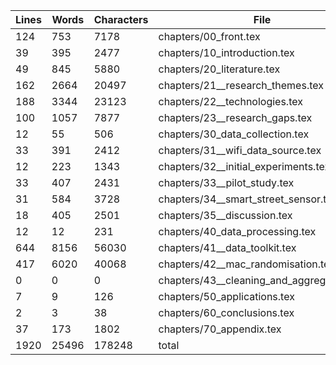 Lines|Words|Characters|File
---|---|---|---
124|753|7178|chapters/00_front.tex
39|395|2477|chapters/10_introduction.tex
49|845|5880|chapters/20_literature.tex
162|2664|20497|chapters/21__research_themes.tex
188|3344|23123|chapters/22__technologies.tex
100|1057|7877|chapters/23__research_gaps.tex
12|55|506|chapters/30_data_collection.tex
33|391|2412|chapters/31__wifi_data_source.tex
12|223|1343|chapters/32__initial_experiments.tex
33|407|2431|chapters/33__pilot_study.tex
31|584|3728|chapters/34__smart_street_sensor.tex
18|405|2501|chapters/35__discussion.tex
12|12|231|chapters/40_data_processing.tex
644|8156|56030|chapters/41__data_toolkit.tex
417|6020|40068|chapters/42__mac_randomisation.tex
0|0|0|chapters/43__cleaning_and_aggregation.tex
7|9|126|chapters/50_applications.tex
2|3|38|chapters/60_conclusions.tex
37|173|1802|chapters/70_appendix.tex
1920|25496|178248|total
